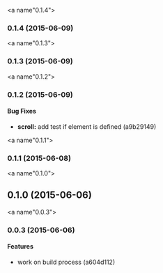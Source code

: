 <a name"0.1.4"></a>
### 0.1.4 (2015-06-09)


<a name"0.1.3"></a>
### 0.1.3 (2015-06-09)


<a name"0.1.2"></a>
### 0.1.2 (2015-06-09)


#### Bug Fixes

* **scroll:** add test if element is defined (a9b29149)


<a name"0.1.1"></a>
### 0.1.1 (2015-06-08)


<a name"0.1.0"></a>
## 0.1.0 (2015-06-06)


<a name"0.0.3"></a>
### 0.0.3 (2015-06-06)


#### Features

* work on build process (a604d112)



